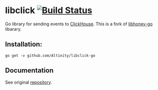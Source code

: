 # libclick [![Build Status](https://api.travis-ci.org/Altinity/libclick-go.svg?branch=master)](https://github.com/Altinity/libclick-go)

Go library for sending events to [ClickHouse](https://clickhouse.yandex). This is a fork of [libhoney-go](https://godoc.org/github.com/honeycombio/libhoney-go) libarary.

## Installation:

```
go get -v github.com/Altinity/libclick-go
```

## Documentation

See original [repository](https://godoc.org/github.com/honeycombio/libhoney-go).